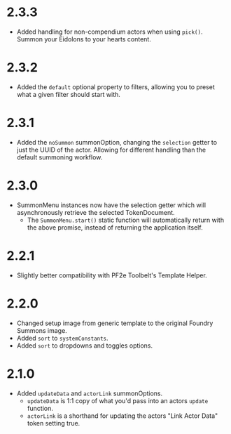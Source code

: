 # 2.3.3

- Added handling for non-compendium actors when using `pick()`. Summon your Eidolons to your hearts content.

# 2.3.2

- Added the `default` optional property to filters, allowing you to preset what a given filter should start with.

# 2.3.1

- Added the `noSummon` summonOption, changing the `selection` getter to just the UUID of the actor. Allowing for different handling than the default summoning workflow.

# 2.3.0

- SummonMenu instances now have the selection getter which will asynchronously retrieve the selected TokenDocument.
  - The `SummonMenu.start()` static function will automatically return with the above promise, instead of returning the application itself.

# 2.2.1

- Slightly better compatibility with PF2e Toolbelt's Template Helper.

# 2.2.0

- Changed setup image from generic template to the original Foundry Summons image.
- Added `sort` to `systemConstants`.
- Added `sort` to dropdowns and toggles options.

# 2.1.0

- Added `updateData` and `actorLink` summonOptions.
  - `updateData` is 1:1 copy of what you'd pass into an actors `update` function.
  - `actorLink` is a shorthand for updating the actors "Link Actor Data" token setting true.